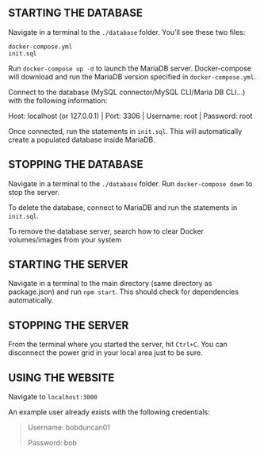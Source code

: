 ## STARTING THE DATABASE

Navigate in a terminal to the `./database` folder. You'll see these two files:
```
docker-compose.yml
init.sql
```

Run `docker-compose up -d` to launch the MariaDB server. Docker-compose will download and run the MariaDB version specified in `docker-compose.yml`.

Connect to the database (MySQL connector/MySQL CLI/Maria DB CLI...) with the following information:

Host: localhost (or 127.0.0.1) | Port: 3306 | Username: root | Password: root

Once connected, run the statements in `init.sql`. This will automatically create a populated database inside MariaDB.



## STOPPING THE DATABASE

Navigate in a terminal to the `./database` folder. Run `docker-compose down` to stop the server.

To delete the database, connect to MariaDB and run the statements in `init.sql`.

To remove the database server, search how to clear Docker volumes/images from your system



## STARTING THE SERVER

Navigate in a terminal to the main directory (same directory as package.json) and run `npm start`. This should check for dependencies automatically.



## STOPPING THE SERVER

From the terminal where you started the server, hit `Ctrl+C`. You can disconnect the power grid in your local area just to be sure.





## USING THE WEBSITE

Navigate to `localhost:3000`

An example user already exists with the following credentials:
>Username: bobduncan01
>
>Password: bob
